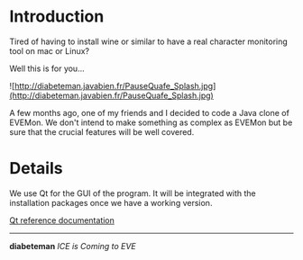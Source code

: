# Introduction #

Tired of having to install wine or similar to have a real character monitoring tool on mac or Linux?

Well this is for you...

![http://diabeteman.javabien.fr/PauseQuafe_Splash.jpg](http://diabeteman.javabien.fr/PauseQuafe_Splash.jpg)

A few months ago, one of my friends and I decided to code a Java clone of EVEMon.
We don't intend to make something as complex as EVEMon but be sure that the crucial features will be well covered.

# Details #

We use Qt for the GUI of the program. It will be integrated with the installation packages once we have a working version.

[Qt reference documentation](http://doc.trolltech.com/)




---

**diabeteman**   _ICE is Coming to EVE_